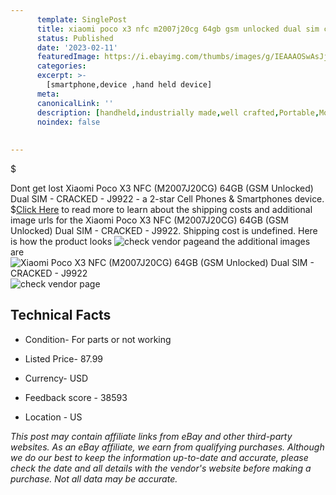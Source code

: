 ```yaml
---
      template: SinglePost
      title: xiaomi poco x3 nfc m2007j20cg 64gb gsm unlocked dual sim cracked j9922
      status: Published
      date: '2023-02-11'
      featuredImage: https://i.ebayimg.com/thumbs/images/g/IEAAAOSwAsJj5BBQ/s-l225.jpg
      categories: 
      excerpt: >-
        [smartphone,device ,hand held device]
      meta:
      canonicalLink: ''
      description: [handheld,industrially made,well crafted,Portable,Mobile,Compact,Convenient,Lightweight,Maneuverable,Man-portable,Miniature,Carriable,Hand-held,Light,Holdable,Transportable,Mobile device,Pocket-sized,On-the-go,Wireless,Cordless,Compact size,Convenient size, smartphone,device ,hand held device]
      noindex: false
      
        
---
```

$

Dont get lost  Xiaomi Poco X3 NFC (M2007J20CG) 64GB (GSM Unlocked) Dual SIM - CRACKED - J9922 - a 2-star Cell Phones & Smartphones device.
$[Click Here](https://www.ebay.com/itm/144936491086?hash=item21bee3584e%3Ag%3AIEAAAOSwAsJj5BBQ&mkevt=1&mkcid=1&mkrid=711-53200-19255-0&campid=%253CePNCampaignId%253E&customid=%253CreferenceId%253E&toolid=10049) to read more to learn about the shipping costs and additional image urls for the Xiaomi Poco X3 NFC (M2007J20CG) 64GB (GSM Unlocked) Dual SIM - CRACKED - J9922. Shipping cost is undefined. Here is how the product looks ![check vendor page](https://i.ebayimg.com/thumbs/images/g/IEAAAOSwAsJj5BBQ/s-l225.jpg)and the additional images are![Xiaomi Poco X3 NFC (M2007J20CG) 64GB (GSM Unlocked) Dual SIM - CRACKED - J9922](https://i.ebayimg.com/images/g/IEAAAOSwAsJj5BBQ/s-l1600.jpg)![check vendor page](https://origin-galleryplus.ebayimg.com/ws/web/144936491086_2_0_1/225x225.jpg,https://origin-galleryplus.ebayimg.com/ws/web/144936491086_3_0_1/225x225.jpg,https://origin-galleryplus.ebayimg.com/ws/web/144936491086_4_0_1/225x225.jpg,https://origin-galleryplus.ebayimg.com/ws/web/144936491086_5_0_1/225x225.jpg,https://origin-galleryplus.ebayimg.com/ws/web/144936491086_6_0_1/225x225.jpg,https://origin-galleryplus.ebayimg.com/ws/web/144936491086_7_0_1/225x225.jpg,https://origin-galleryplus.ebayimg.com/ws/web/144936491086_8_0_1/225x225.jpg)



 ## Technical Facts 



     
      

 - Condition- For parts or not working 


      

 - Listed Price- 87.99 


      

 - Currency- USD 


      

 - Feedback score - 38593 


      

 - Location - US 


      
      

 *_This post may contain affiliate links from eBay and other third-party websites. As an eBay affiliate, we earn from qualifying purchases. Although we do our best to keep the information up-to-date and accurate, please check the date and all details with the vendor's website before making a purchase. Not all data may be accurate._*






